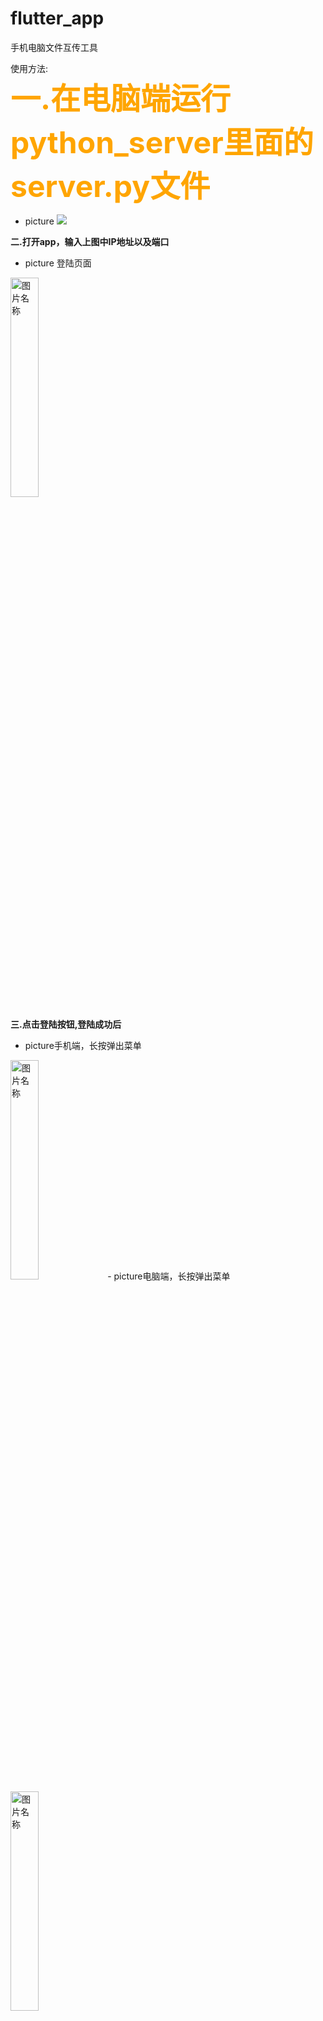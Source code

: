 # flutter_app

手机电脑文件互传工具

使用方法: <br> <font color=orange size=72>**一.在电脑端运行python_server里面的server.py文件**</font>
- picture
![](https://img2020.cnblogs.com/blog/1011634/202004/1011634-20200424151837075-158388318.png)

**二.打开app，输入上图中IP地址以及端口**
- picture 登陆页面
<img src="https://img2020.cnblogs.com/blog/1011634/202004/1011634-20200424152427591-579242183.png" width = "30%" height = "30%" alt="图片名称" />

**三.点击登陆按钮,登陆成功后**
- picture手机端，长按弹出菜单
<img src="https://img2020.cnblogs.com/blog/1011634/202004/1011634-20200424152518645-58381822.png" width = "30%" height = "30%" alt="图片名称" />
- picture电脑端，长按弹出菜单
<img src="https://img2020.cnblogs.com/blog/1011634/202004/1011634-20200424162655085-307048196.png" width = "30%" height = "30%" alt="图片名称" />



